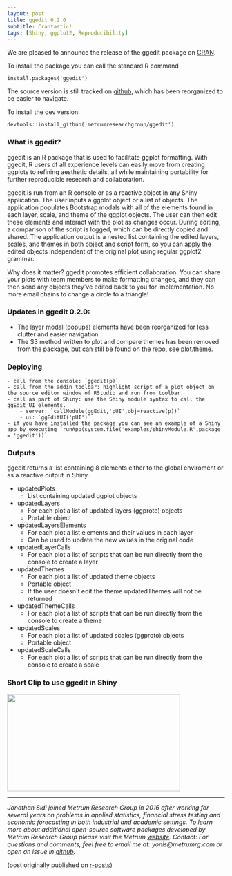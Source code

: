 ```yaml
---
layout: post
title: ggedit 0.2.0
subtitle: Crantastic!
tags: [Shiny, ggplot2, Reproducibility]
---
```


We are pleased to announce the release of the ggedit package on [CRAN](https://cran.r-project.org/web/packages/ggedit/index.html). 

To install the package you can call the standard R command

```
install.packages('ggedit')
```
The source version is still tracked on [github](https://github.com/metrumresearchgroup/ggedit), which has been reorganized to be easier to navigate. 

To install the dev version:

```
devtools::install_github('metrumresearchgroup/ggedit')
```

### What is ggedit?

ggedit is an R package that is used to facilitate ggplot formatting. With ggedit, R users of all experience levels can easily move from creating ggplots to refining aesthetic details, all while maintaining portability for further reproducible research and collaboration. 

ggedit is run from an R console or as a reactive object in any Shiny application. The user inputs a ggplot object or a list of objects. The application populates Bootstrap modals with all of the elements found in each layer, scale, and theme of the ggplot objects. The user can then edit these elements and interact with the plot as changes occur. During editing, a comparison of the script is logged, which can be directly copied and shared. The application output is a nested list containing the edited layers, scales, and themes in both object and script form, so you can apply the edited objects independent of the original plot using regular ggplot2 grammar. 

Why does it matter? ggedit promotes efficient collaboration. You can share your plots with team members to make formatting changes, and they can then send any objects they’ve edited back to you for implementation. No more email chains to change a circle to a triangle!

### Updates in ggedit 0.2.0:

  - The layer modal (popups) elements have been reorganized for less clutter and easier navigation.
  - The S3 method written to plot and compare themes has been removed from the package, but can still be found on the repo, see [plot.theme](https://github.com/metrumresearchgroup/ggedit/blob/master/Miscellaneous/Utilities/plot.theme.R).

### Deploying

    - call from the console: `ggedit(p)`
    - call from the addin toolbar: highlight script of a plot object on the source editor window of RStudio and run from toolbar.
    - call as part of Shiny: use the Shiny module syntax to call the ggEdit UI elements.
        - server: `callModule(ggEdit,'pUI',obj=reactive(p))`
        - ui: `ggEditUI('pUI')`
    - if you have installed the package you can see an example of a Shiny app by executing `runApp(system.file('examples/shinyModule.R',package = 'ggedit'))`
    

### Outputs

ggedit returns a list containing 8 elements either to the global enviroment or as a reactive output in Shiny.

  - updatedPlots
    - List containing updated ggplot objects
  - updatedLayers
    - For each plot a list of updated layers (ggproto) objects
    - Portable object
  - updatedLayersElements
    - For each plot a list elements and their values in each layer
    - Can be used to update the new values in the original code
  - updatedLayerCalls
    - For each plot a list of scripts that can be run directly from the console to create a layer
  - updatedThemes
    - For each plot a list of updated theme objects
    - Portable object
    - If the user doesn't edit the theme updatedThemes will not be returned
  - updatedThemeCalls
    - For each plot a list of scripts that can be run directly from the console to create a theme
  - updatedScales
    - For each plot a list of updated scales (ggproto) objects
    - Portable object
  - updatedScaleCalls
      - For each plot a list of scripts that can be run directly from the console to create a scale

### Short Clip to use ggedit in Shiny

<p><a href="https://www.youtube.com/embed/pJ1kbd_OVwg"><img src="http://img.youtube.com/vi/pJ1kbd_OVwg/0.jpg?image_play_button_size=2x&amp;image_crop_resized=960x540&amp;image_play_button=1&amp;image_play_button_color=71aadbe0" width="400" height="225" style="width: 400px; height: 225px;"></a></p>

<hr>
<em>
Jonathan Sidi joined Metrum Research Group in 2016 after working for several years on problems in applied statistics, financial stress testing and economic forecasting in both industrial and academic settings.
</em>

<em>
To learn more about additional open-source software packages developed by Metrum Research Group please visit the Metrum <a href="https://www.metrumrg.com/try-open-source-tools/" target="_blank">website</a>.
</em>

<em>
Contact: For questions and comments, feel free to email me at: yonis@metrumrg.com or open an issue in <a href="https://github.com/metrumresearchgroup/ggedit/issues" target="_blank">github</a>.
</em>

(post originally published on [r-posts](http://r-posts.com/ggedit-0-2-0-is-now-on-cran/))